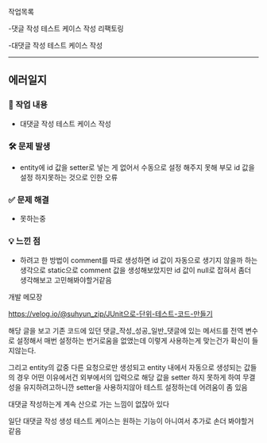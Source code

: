 작업목록

-댓글 작성 테스트 케이스 작성 리팩토링

-대댓글 작성 테스트 케이스 작성

----

## 에러일지

### 📌 작업 내용
- 대댓글 작성 테스트 케이스 작성

### 🛠 문제 발생
- entity에 id 값을 setter로 넣는 게 없어서 수동으로 설정 해주지 못해
부모 id 값을 설정 하지못하는 것으로 인한 오류

### ✅ 문제 해결
- 못하는중

### 💡 느낀 점
- 하려고 한 방법이 comment를 따로 생성하면 id 값이 자동으로 생기지 않을까
하는 생각으로 static으로 comment 값을 생성해보았지만 id 값이 null로 잡혀서
좀더 생각해보고 고민해봐야할거같음


개발 메모장

https://velog.io/@suhyun_zip/JUnit으로-단위-테스트-코드-만들기

해당 글을 보고 기존 코드에 있던 댓글_작성_성공_일반_댓글에 있는 메서드를 전역 변수로 설정해서
매번 설정하는 번거로움을 없앴는데 이렇게 사용하는게 맞는건가 확신이 들지않는다.

그리고 entity의 값중 다른 요청으로만 생성되고 entity 내에서 자동으로 생성되는 값들의 경우
어떤 이유에서건 외부에서의 입력으로 해당 값을 setter 하지 못하게 하여 무결성을 
유지하려고하니깐
setter을 사용하지않아 테스트 설정하는데 어려움이 좀 있음

대댓글 작성하는게 계속 산으로 가는 느낌이 없잖아 있다

일단 대댓글 작성 생성 테스트 케이스는 원하는 기능이 아니여서 추가로 손더 봐야할거같음